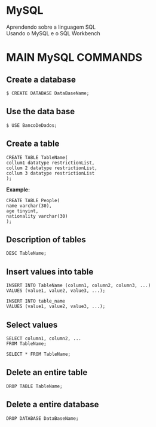 # MySQL
Aprendendo sobre a linguagem SQL <br>
Usando o MySQL e o SQL Workbench

# MAIN MySQL COMMANDS

## Create a database

~~~
$ CREATE DATABASE DataBaseName;
~~~

## Use the data base
~~~
$ USE BancoDeDados;
~~~
## Create a table
~~~
CREATE TABLE TableName(
collum1 datatype restrictionList,
collum 2 datatype restrictionList,
collum 3 datatype restrictionList
);
 ~~~
 **Example:**
~~~
CREATE TABLE People(
name varchar(30),
age tinyint,
nationality varchar(30)
);
~~~

## Description of tables
~~~
DESC TableName;
~~~

## Insert values into table
~~~
INSERT INTO TableName (column1, column2, column3, ...)
VALUES (value1, value2, value3, ...);

INSERT INTO table_name
VALUES (value1, value2, value3, ...);
~~~

## Select values
~~~
SELECT column1, column2, ...
FROM TableName;

SELECT * FROM TableName;
~~~

## Delete an entire table
~~~
DROP TABLE TableName;
~~~

## Delete a entire database
~~~
DROP DATABASE DataBaseName;
~~~

